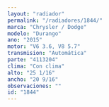 ```yaml
---
layout: "radiador"
permalink: "/radiadores/1844/"
marca: "Chrysler / Dodge"
modelo: "Durango"
ano: "2015"
motor: "V6 3.6, V8 5.7"
transmision: "Automática"
parte: "4113204"
clima: "Con clima"
alto: "25 1/16"
ancho: "20 9/16"
observaciones: ""
id: "1844"
---
```


